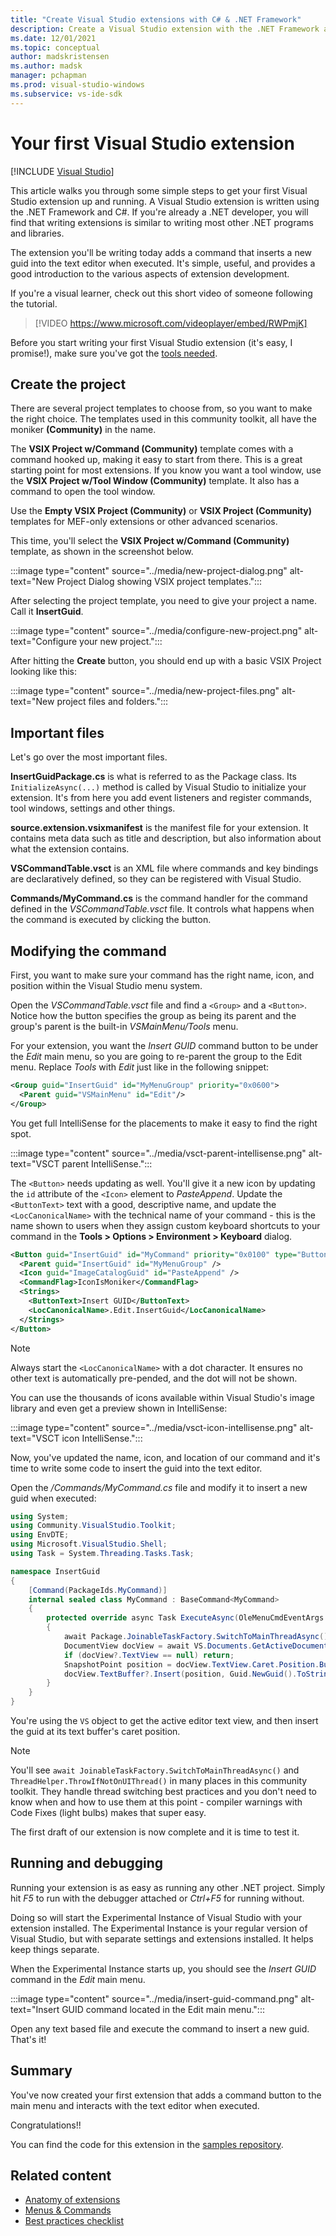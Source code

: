 ```yaml
---
title: "Create Visual Studio extensions with C# & .NET Framework"
description: Create a Visual Studio extension with the .NET Framework and C# and an existing project template file, such as Empty VSIX Project (Community).
ms.date: 12/01/2021
ms.topic: conceptual
author: madskristensen
ms.author: madsk
manager: pchapman
ms.prod: visual-studio-windows
ms.subservice: vs-ide-sdk
---
```

# Your first Visual Studio extension

 [!INCLUDE [Visual Studio](~/includes/applies-to-version/vs-windows-only.md)]

This article walks you through some simple steps to get your first Visual Studio extension up and running. A Visual Studio extension is written using the .NET Framework and C#. If you're already a .NET developer, you will find that writing extensions is similar to writing most other .NET programs and libraries.

The extension you'll be writing today adds a command that inserts a new guid into the text editor when executed. It's simple, useful, and provides a good introduction to the various aspects of extension development.

If you're a visual learner, check out this short video of someone following the tutorial.

> [!VIDEO https://www.microsoft.com/videoplayer/embed/RWPmjK]

Before you start writing your first Visual Studio extension (it's easy, I promise!), make sure you've got the [tools needed](get-tools.md).

## Create the project
There are several project templates to choose from, so you want to make the right choice. The templates used in this community toolkit, all have the moniker **(Community)** in the name.

The **VSIX Project w/Command (Community)** template comes with a command hooked up, making it easy to start from there. This is a great starting point for most extensions. If you know you want a tool window, use the **VSIX Project w/Tool Window (Community)** template. It also has a command to open the tool window.

Use the **Empty VSIX Project (Community)** or **VSIX Project (Community)** templates for MEF-only extensions or other advanced scenarios.

This time, you'll select the **VSIX Project w/Command (Community)** template, as shown in the screenshot below.

:::image type="content" source="../media/new-project-dialog.png" alt-text="New Project Dialog showing VSIX project templates.":::

After selecting the project template, you need to give your project a name. Call it **InsertGuid**.

:::image type="content" source="../media/configure-new-project.png" alt-text="Configure your new project.":::

After hitting the **Create** button, you should end up with a basic VSIX Project looking like this:

:::image type="content" source="../media/new-project-files.png" alt-text="New project files and folders.":::

## Important files
Let's go over the most important files.

**InsertGuidPackage.cs** is what is referred to as the Package class. Its `InitializeAsync(...)` method is called by Visual Studio to initialize your extension. It's from here you add event listeners and register commands, tool windows, settings and other things.

**source.extension.vsixmanifest** is the manifest file for your extension. It contains meta data such as title and description, but also information about what the extension contains.

**VSCommandTable.vsct** is an XML file where commands and key bindings are declaratively defined, so they can be registered with Visual Studio.

**Commands/MyCommand.cs** is the command handler for the command defined in the *VSCommandTable.vsct* file. It controls what happens when the command is executed by clicking the button.

## Modifying the command
First, you want to make sure your command has the right name, icon, and position within the Visual Studio menu system.

Open the *VSCommandTable.vsct* file and find a `<Group>` and a `<Button>`. Notice how the button specifies the group as being its parent and the group's parent is the built-in *VSMainMenu/Tools* menu.

For your extension, you want the *Insert GUID* command button to be under the *Edit* main menu, so you are going to re-parent the group to the Edit menu. Replace *Tools* with *Edit* just like in the following snippet:

```xml
<Group guid="InsertGuid" id="MyMenuGroup" priority="0x0600">
  <Parent guid="VSMainMenu" id="Edit"/>
</Group>
```

You get full IntelliSense for the placements to make it easy to find the right spot.

:::image type="content" source="../media/vsct-parent-intellisense.png" alt-text="VSCT parent IntelliSense.":::

The `<Button>` needs updating as well. You'll give it a new icon by updating the `id` attribute of the `<Icon>` element to *PasteAppend*. Update the `<ButtonText>` text with a good, descriptive name, and update the `<LocCanonicalName>` with the technical name of your command - this is the name shown to users when they assign custom keyboard shortcuts to your command in the **Tools > Options > Environment > Keyboard** dialog.

```xml
<Button guid="InsertGuid" id="MyCommand" priority="0x0100" type="Button">
  <Parent guid="InsertGuid" id="MyMenuGroup" />
  <Icon guid="ImageCatalogGuid" id="PasteAppend" />
  <CommandFlag>IconIsMoniker</CommandFlag>
  <Strings>
    <ButtonText>Insert GUID</ButtonText>
    <LocCanonicalName>.Edit.InsertGuid</LocCanonicalName>
  </Strings>
</Button>
```

>[!NOTE]
> Always start the `<LocCanonicalName>` with a dot character. It ensures no other text is automatically pre-pended, and the dot will not be shown.  

You can use the thousands of icons available within Visual Studio's image library and even get a preview shown in IntelliSense:

:::image type="content" source="../media/vsct-icon-intellisense.png" alt-text="VSCT icon IntelliSense.":::

Now, you've updated the name, icon, and location of our command and it's time to write some code to insert the guid into the text editor.

Open the */Commands/MyCommand.cs* file and modify it to insert a new guid when executed:

```csharp
using System;
using Community.VisualStudio.Toolkit;
using EnvDTE;
using Microsoft.VisualStudio.Shell;
using Task = System.Threading.Tasks.Task;

namespace InsertGuid
{
    [Command(PackageIds.MyCommand)]
    internal sealed class MyCommand : BaseCommand<MyCommand>
    {
        protected override async Task ExecuteAsync(OleMenuCmdEventArgs e)
        {
            await Package.JoinableTaskFactory.SwitchToMainThreadAsync();
            DocumentView docView = await VS.Documents.GetActiveDocumentViewAsync();
            if (docView?.TextView == null) return;
            SnapshotPoint position = docView.TextView.Caret.Position.BufferPosition;
            docView.TextBuffer?.Insert(position, Guid.NewGuid().ToString()); 
        }
    }
}
```

You're using the `VS` object to get the active editor text view, and then insert the guid at its text buffer's caret position.

>[!NOTE]
> You'll see `await JoinableTaskFactory.SwitchToMainThreadAsync()` and `ThreadHelper.ThrowIfNotOnUIThread()` in many places in this community toolkit. They handle thread switching best practices and you don't need to know when and how to use them at this point - compiler warnings with Code Fixes (light bulbs) makes that super easy.

The first draft of our extension is now complete and it is time to test it.

## Running and debugging
Running your extension is as easy as running any other .NET project. Simply hit *F5* to run with the debugger attached or *Ctrl+F5* for running without.

Doing so will start the Experimental Instance of Visual Studio with your extension installed. The Experimental Instance is your regular version of Visual Studio, but with separate settings and extensions installed. It helps keep things separate.

When the Experimental Instance starts up, you should see the *Insert GUID* command in the *Edit* main menu.

:::image type="content" source="../media/insert-guid-command.png" alt-text="Insert GUID command located in the Edit main menu.":::

Open any text based file and execute the command to insert a new guid. That's it!

## Summary
You've now created your first extension that adds a command button to the main menu and interacts with the text editor when executed.

Congratulations!!

You can find the code for this extension in the [samples repository](https://github.com/VsixCommunity/Samples).

## Related content

* [Anatomy of extensions](extension-anatomy.md)
* [Menus & Commands](../recipes/menus-buttons-commands.md)
* [Best practices checklist](../publish/checklist.md)
